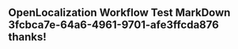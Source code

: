 <properties
ms.topic="hero-topic"
ms.test1="hero-topic"
ms.test2="test"/>

## OpenLocalization Workflow Test MarkDown 3fcbca7e-64a6-4961-9701-afe3ffcda876 thanks!
